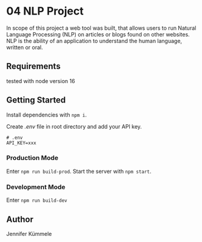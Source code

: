 # 04 NLP Project

In scope of this project a web tool was built, that allows users to run Natural Language Processing (NLP) on articles or blogs found on other websites. NLP is the ability of an application to understand the human language, written or oral.

## Requirements

tested with node version 16

## Getting Started

Install dependencies with `npm i`.

Create _.env_ file in root directory and add your API key.

```
# .env
API_KEY=xxx
```

### Production Mode

Enter `npm run build-prod`.
Start the server with `npm start`.

### Development Mode

Enter `npm run build-dev`

## Author

Jennifer Kümmele
